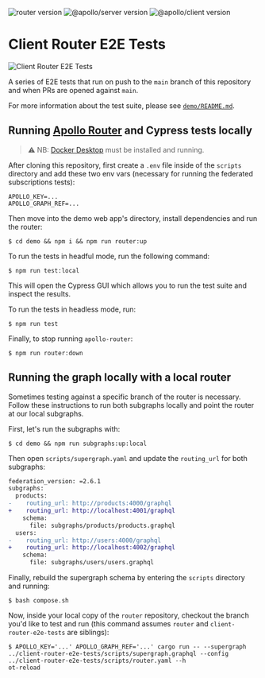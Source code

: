 ![router version](https://img.shields.io/badge/apollographql/router-1.40.2-brightgreen) ![@apollo/server version](https://img.shields.io/badge/@apollo/server-4.10.1-brightgreen) ![@apollo/client version](https://img.shields.io/badge/@apollo/client-3.9.6-brightgreen)

# Client Router E2E Tests

![Client Router E2E Tests](https://github.com/apollographql/client-router-e2e-tests/actions/workflows/router-e2e-defer-tests.yml/badge.svg)

A series of E2E tests that run on push to the `main` branch of this repository and when PRs are opened against `main`.

For more information about the test suite, please see [`demo/README.md`](demo/README.md).

## Running [Apollo Router](https://www.apollographql.com/docs/router/) and Cypress tests locally

> ⚠️ NB: [Docker Desktop](https://www.docker.com/products/docker-desktop/) must be installed and running.

After cloning this repository, first create a `.env` file inside of the `scripts` directory and add these two env vars (necessary for running the federated subscriptions tests):

```
APOLLO_KEY=...
APOLLO_GRAPH_REF=...
```

Then move into the demo web app's directory, install dependencies and run the router:

```
$ cd demo && npm i && npm run router:up
```

To run the tests in headful mode, run the following command:

```
$ npm run test:local
```

This will open the Cypress GUI which allows you to run the test suite and inspect the results.

To run the tests in headless mode, run:

```
$ npm run test
```

Finally, to stop running `apollo-router`:

```
$ npm run router:down
```

## Running the graph locally with a local router

Sometimes testing against a specific branch of the router is necessary. Follow these instructions to run both subgraphs locally and point the router at our local subgraphs.

First, let's run the subgraphs with:

```
$ cd demo && npm run subgraphs:up:local
```

Then open `scripts/supergraph.yaml` and update the `routing_url` for both subgraphs:

```diff
federation_version: =2.6.1
subgraphs:
  products:
-    routing_url: http://products:4000/graphql
+    routing_url: http://localhost:4001/graphql
    schema:
      file: subgraphs/products/products.graphql
  users:
-    routing_url: http://users:4000/graphql
+    routing_url: http://localhost:4002/graphql
    schema:
      file: subgraphs/users/users.graphql
```

Finally, rebuild the supergraph schema by entering the `scripts` directory and running:

```
$ bash compose.sh
```

Now, inside your local copy of the `router` repository, checkout the branch you'd like to test and run (this command assumes `router` and `client-router-e2e-tests` are siblings):

```
$ APOLLO_KEY='...' APOLLO_GRAPH_REF='...' cargo run -- --supergraph ../client-router-e2e-tests/scripts/supergraph.graphql --config ../client-router-e2e-tests/scripts/router.yaml --h
ot-reload
```
